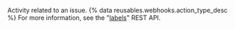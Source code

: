 Activity related to an issue. {% data reusables.webhooks.action_type_desc %} For more information, see the "[labels](/rest/reference/issues#labels)" REST API.
